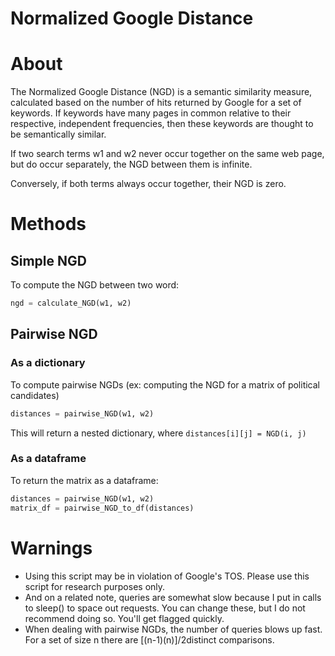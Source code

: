 
# Normalized Google Distance

# About
The Normalized Google Distance (NGD) is a semantic similarity measure, calculated based on the number of hits returned by Google for a set of keywords. If keywords have many pages in common relative to their respective, independent frequencies, then these keywords are thought to be semantically similar.

If two search terms w1 and w2 never occur together on the same web page, but do occur separately, the NGD between them is infinite.

Conversely, if both terms always occur together, their NGD is zero.

# Methods
## Simple NGD
To compute the NGD between two word:

``` Python
ngd = calculate_NGD(w1, w2)
```

## Pairwise NGD
### As a dictionary

To compute pairwise NGDs (ex: computing the NGD for a matrix of political candidates)
``` Python
distances = pairwise_NGD(w1, w2)
```
This will return a nested dictionary, where ```distances[i][j] = NGD(i, j)```

### As a dataframe
To return the matrix as a dataframe:
``` Python
distances = pairwise_NGD(w1, w2)
matrix_df = pairwise_NGD_to_df(distances)
```

# Warnings
* Using this script may be in violation of Google's TOS. Please use this script for research purposes only.
* And on a related note, queries are somewhat slow because I put in calls to sleep() to space out requests. You can change these, but I do not recommend doing so. You'll get flagged quickly.
* When dealing with pairwise NGDs, the number of queries blows up fast. For a set of size n there are [(n-1)(n)]/2distinct comparisons.
